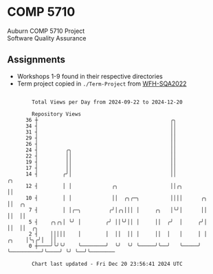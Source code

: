 # COMP 5710
Auburn COMP 5710 Project  
Software Quality Assurance

## Assignments
- Workshops 1-9 found in their respective directories
- Term project copied in `./Term-Project` from [WFH-SQA2022](https://github.com/wumphlett/WFH-SQA2022-AUBURN)

```

        Total Views per Day from 2024-09-22 to 2024-12-20

        Repository Views
      36 ┼                                           ╭╮
      34 ┤                                           ││
      31 ┤                                           ││
      29 ┤                                           ││
      26 ┤                                           ││
      24 ┤         ╭╮                                ││
      22 ┤         ││                                ││
      19 ┤         ││                                ││
      17 ┤         ││                                ││
      14 ┤        ╭╯│                                ││                          ╭╮
      12 ┤        │ │             ╭╮                 ││╭╮                        ││
      10 ┤        │ │             ││  ╭╮╭─╮          ││││      ╭╮                ││  ╭╮
       7 ┤        │ │╭─╮         ╭╯│╭╮│││ │     ╭╮   │╰╯│      ││                ││  ││
       5 ┤    ╭╮╭╮│ ╰╯ │        ╭╯ ││╰╯││ │     ││  ╭╯  │     ╭╯│                ││  ││  ╭╮
       2 ┤    │││││    │        │  ││  ││ │     ││  │   │     │ │          ╭╮    │╰╮╭╯│  ││
       0 ┼────╯╰╯╰╯    ╰────────╯  ╰╯  ╰╯ ╰─────╯╰──╯   ╰─────╯ ╰──────────╯╰────╯ ╰╯ ╰──╯╰────────

        Chart last updated - Fri Dec 20 23:56:41 2024 UTC
        
```
